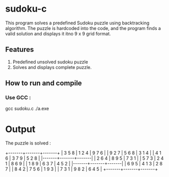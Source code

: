 # sudoku-c
This program solves a predefined Sudoku puzzle using backtracking algorithm. The puzzle is hardcoded into the code, and the program finds a valid solution and displays it itno 9 x 9 grid format.
## Features
1. Predefined unsolved sudoku puzzle
2. Solves and displays complete puzzle.

## How to run and compile
### Use GCC :
gcc sudoku.c
./a.exe
# Output
The puzzle is solved :

+-------+-------+-------+
| 3 5 8 | 1 2 4 | 9 7 6 |
| 9 2 7 | 5 6 8 | 3 1 4 |
| 4 1 6 | 3 7 9 | 5 2 8 |
|-------+-------+-------|
| 2 6 4 | 8 9 5 | 7 3 1 |
| 5 7 3 | 2 4 1 | 8 6 9 |
| 1 8 9 | 6 3 7 | 4 5 2 |
|-------+-------+-------|
| 6 9 5 | 4 1 3 | 2 8 7 |
| 8 4 2 | 7 5 6 | 1 9 3 |
| 7 3 1 | 9 8 2 | 6 4 5 |
+-------+-------+-------+
